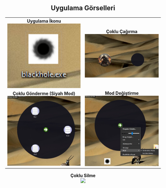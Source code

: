 <h2 align="center">Uygulama Görselleri</h2>

<table align="center">
  <tr>
    <td align="center">
      <strong>Uygulama İkonu</strong><br>
      <img src="app.png" width="250">
    </td>
    <td align="center">
      <strong>Çoklu Çağırma</strong><br>
      <img src="multipletimes.jpg" width="400">
    </td>
  </tr>
  <tr>
    <td align="center">
      <strong>Çoklu Gönderme (Siyah Mod)</strong><br>
      <img src="439497ac-3633-470b-ae7e-f8e1ea7f0647.jpg" width="400">
    </td>
    <td align="center">
      <strong>Mod Değiştirme</strong><br>
      <img src="eb1310b8-72bf-4f82-89e1-b4b735bf2169.jpg" width="250">
    </td>
  </tr>
</table>

<p align="center">
  <strong>Çoklu Silme</strong><br>
  <img src="fc50f4a-16c6-48ff-8112-ab48150fff2.jpg" width="400">
</p>
